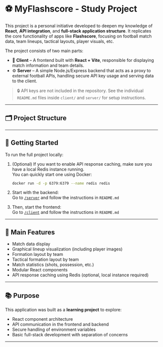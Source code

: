 # ⚽ MyFlashscore - Study Project

This project is a personal initiative developed to deepen my knowledge of **React**, **API integration**, and **full-stack application structure**. It replicates the core functionality of apps like **Flashscore**, focusing on football match data, team lineups, tactical layouts, player visuals, etc.

The project consists of two main parts:
- 📱 **Client** – A frontend built with **React + Vite**, responsible for displaying match information and team details.
- ⚙️ **Server** – A simple Node.js/Express backend that acts as a proxy to external football APIs, handling secure API key usage and serving data to the client.

> 🔒 API keys are not included in the repository. See the individual `README.md` files inside `client/` and `server/` for setup instructions.

---

## 🗂️ Project Structure

---

## 🚀 Getting Started

To run the full project locally:

1. (Optional) If you want to enable API response caching, make sure you have a local Redis instance running.  
   You can quickly start one using Docker:

   ```bash
   docker run -d -p 6379:6379 --name redis redis

2. Start with the backend:  
   Go to [`/server`](./server) and follow the instructions in `README.md`

3. Then, start the frontend:  
   Go to [`/client`](./client) and follow the instructions in `README.md`

---

## 🎯 Main Features

- Match data display
- Graphical lineup visualization (including player images)
- Formation layout by team
- Tactical formation layout by team
- Match statistics (shots, possession, etc.)
- Modular React components
- API response caching using Redis (optional, local instance required)

---

## 📚 Purpose

This application was built as a **learning project** to explore:
- React component architecture
- API communication in the frontend and backend
- Secure handling of environment variables
- Basic full-stack development with separation of concerns

---